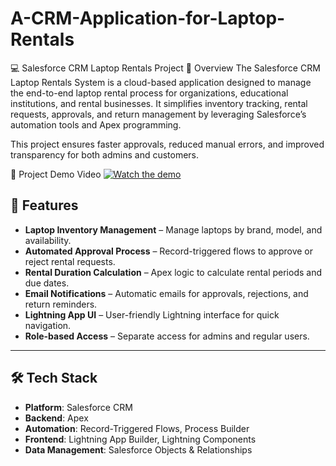 # A-CRM-Application-for-Laptop-Rentals
💻 Salesforce CRM Laptop Rentals Project
📌 Overview
The Salesforce CRM Laptop Rentals System is a cloud-based application designed to manage the end-to-end laptop rental process for organizations, educational institutions, and rental businesses.
It simplifies inventory tracking, rental requests, approvals, and return management by leveraging Salesforce’s automation tools and Apex programming.

This project ensures faster approvals, reduced manual errors, and improved transparency for both admins and customers.

🎥 Project Demo Video
[![Watch the demo](https://img.youtube.com/vi/4jVWArBvP5s/0.jpg)](https://studio.youtube.com/video/PJnQl8wiJKg/edit)


## 🚀 Features
- **Laptop Inventory Management** – Manage laptops by brand, model, and availability.  
- **Automated Approval Process** – Record-triggered flows to approve or reject rental requests.  
- **Rental Duration Calculation** – Apex logic to calculate rental periods and due dates.  
- **Email Notifications** – Automatic emails for approvals, rejections, and return reminders.  
- **Lightning App UI** – User-friendly Lightning interface for quick navigation.  
- **Role-based Access** – Separate access for admins and regular users.  

---

## 🛠 Tech Stack
- **Platform**: Salesforce CRM  
- **Backend**: Apex  
- **Automation**: Record-Triggered Flows, Process Builder  
- **Frontend**: Lightning App Builder, Lightning Components  
- **Data Management**: Salesforce Objects & Relationships  

